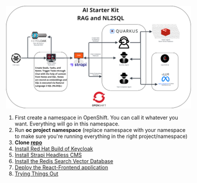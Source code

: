 ![architecture.png](architecture.png)
1. First create a namespace in OpenShift. You can call it whatever you want. Everything will go in this namespace.
2. Run **oc project namespace** (replace namespace with your namespace to make sure you're running everything in the right project/namespace)
3. **Clone [repo](https://github.com/purefield-demo-team/ai-hackathon-starter.git)**
4. [Install Red Hat Build of Keycloak](install-keycloak-readme)
5. [Install Strapi Headless CMS](install-strapi-readme)
6. [Install the Redis Search Vector Database](install-redis-search-readme)
7. [Deploy the React-Frontend application](install-react-frontend)
8. [Trying Things Out](testing-the-application)
